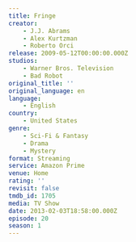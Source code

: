 ```yaml
---
title: Fringe
creator:
    - J.J. Abrams
    - Alex Kurtzman
    - Roberto Orci
release: 2009-05-12T00:00:00.000Z
studios:
    - Warner Bros. Television
    - Bad Robot
original_title: ''
original_language: en
language:
    - English
country:
    - United States
genre:
    - Sci-Fi & Fantasy
    - Drama
    - Mystery
format: Streaming
service: Amazon Prime
venue: Home
rating: ''
revisit: false
tmdb_id: 1705
media: TV Show
date: 2013-02-03T18:58:00.000Z
episode: 20
season: 1
---
```

